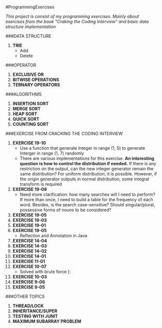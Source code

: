 #ProgrammingExercises

*This project is consist of my programming exercises. Mainly about exercises from the book "Craking the Coding Interview" and basic data structure implementation*

###DATA STRUCTURE
1. **TRIE**
    - Add
    - Delete

###OPERATOR
1. **EXCLUSIVE OR**
2. **BITWISE OPERATIONS**
3. **TERNARY OPERATORS**

###ALGORITHMS
1. **INSERTION SORT**
2. **MERGE SORT**
3. **HEAP SORT**
4. **QUICK SORT**
5. **COUNTING SORT**

###EXERCISE FROM CRACKING THE CODING INTERVIEW
1. **EXERCISE 19-10**
    - Use a function that generate Integer in range (1, 5) to generate Interger in range (1, 7) randomly
    - There are various implementations for this exercise. **An interesting question is how to control the distribution if needed.** If there is any restriction on the output, can the new integer generator remain the same distribution? For uniform distribution, it is possible. However, if the origin generator outputs in normal distribution, some integral transform is required
2. **EXERCISE 19-08**
    - Need more clarification: how many searches will I need to perform? If more than once, I need to build a table for the frequency of each word. Besides, is the search case-sensitive? Should singular/plural, possessive forms of nouns to be considered?
3. **EXERCISE 19-05**
4. **EXERCISE 19-03**
5. **EXERCISE 19-01**
6. **EXERCISE 19-05**
    - Reflection and Annotation in Java
7. **EXERCISE 14-04**
8. **EXERCISE 14-03**
9. **EXERCISE 14-02**
10. **EXERCISE 14-01**
11. **EXERCISE 11-01**
12. **EXERCISE 10-07**
	- Solved with brute force ):
13. **EXERCISE 10-03**
14. **EXERCISE 9-06**
15. **EXERCISE 9-05**

###OTHER TOPICS
	
1. **THREAD/LOCK**
2. **INHERITANCE/SUPER**
3. **TESTING WITH JUNIT**
4. **MAXIMUM SUBARRAY PROBLEM**
